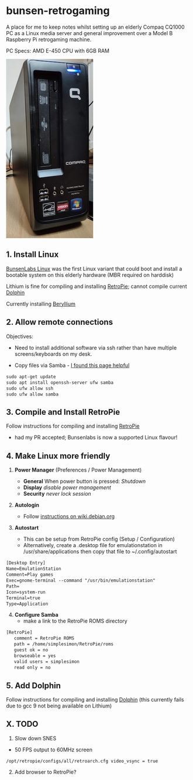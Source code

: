 # bunsen-retrogaming

A place for me to keep notes whilst setting up an elderly Compaq CQ1000 PC as a Linux media server and general improvement over a Model B Raspberry Pi retrogaming machine.

PC Specs:
AMD E-450 CPU with 6GB RAM

![image of Compaq CQ1000 PC](images/CompaqCP1000.jpg "Compaq CQ1000 PC")

## 1. Install Linux

[BunsenLabs Linux](https://www.bunsenlabs.org/) was the first Linux variant that could boot and install a bootable system on this elderly hardware (MBR required on harddisk)

Lithium is fine for compiling and installing [RetroPie](https://retropie.org.uk/); cannot compile current [Dolphin](https://dolphin-emu.org/)

Currently installing [Beryllium](https://github.com/BunsenLabs/bunsen-netinstall)

## 2. Allow remote connections

Objectives: 
* Need to install additional software via ssh rather than have multiple screens/keyboards on my desk.

* Copy files via Samba - [I found this page helpful](https://linuxconfig.org/how-to-set-up-a-samba-server-on-debian-10-buster)

```
sudo apt-get update
sudo apt install openssh-server ufw samba
sudo ufw allow ssh
sudo ufw allow samba
```

## 3. Compile and Install RetroPie

Follow instructions for compiling and installing [RetroPie](https://retropie.org.uk/)
- had my PR accepted; Bunsenlabs is now a supported Linux flavour!

## 4. Make Linux more friendly

1. **Power Manager** (Preferences / Power Management)
   * **General** When power button is pressed: *Shutdown*
   * **Display** *disable power management*
   * **Security** *never lock session*

2. **Autologin**
   * Follow [instructions on wiki.debian.org](https://wiki.debian.org/LightDM#Enable_autologin)

3. **Autostart**
   * This can be setup from RetroPie config (Setup / Configuration)
   * Alternatively, create a .desktop file for emulationstation in /usr/share/applications then copy that file to ~/.config/autostart

```
[Desktop Entry]
Name=EmulationStation
Comment=Play games
Exec=gnome-terminal --command "/usr/bin/emulationstation"
Path=
Icon=system-run
Terminal=true
Type=Application
```

4. **Configure Samba**
   * make a link to the RetroPie ROMS directory

```
[RetroPie]
   comment = RetroPie ROMS
   path = /home/simplesimon/RetroPie/roms
   guest ok = no
   browseable = yes
   valid users = simplesimon
   read only = no
```

## 5. Add Dolphin

Follow instructions for compiling and installing [Dolphin](https://dolphin-emu.org/) (this currently fails due to gcc 9 not being available on Lithium)

## X. TODO

1. Slow down SNES

* 50 FPS output to 60MHz screen
```
/opt/retropie/configs/all/retroarch.cfg video_vsync = true
```

2. Add browser to RetroPie?
